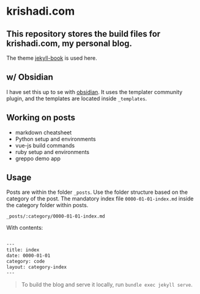 # krishadi.com 

## This repository stores the build files for krishadi.com, my personal blog. 

The theme [jekyll-book](https://github.com/krish-adi/jekyll-book) is used here.

## w/ Obsidian

I have set this up to se with [obsidian](obsidian.md). It uses the templater community plugin, and the templates are located inside `_templates`.

## Working on posts

- markdown cheatsheet
- Python setup and environments
- vue-js build commands
- ruby setup and environments
- greppo demo app

## Usage

Posts are within the folder `_posts`. Use the folder structure based on the category of the post. The mandatory index file `0000-01-01-index.md` inside the category folder within posts.

   `_posts/:category/0000-01-01-index.md`

   With contents:

   ```md

   ---
   title: index
   date: 0000-01-01
   category: code
   layout: category-index
   ---

   ```
   
> To build the blog and serve it locally, run `bundle exec jekyll serve`.
